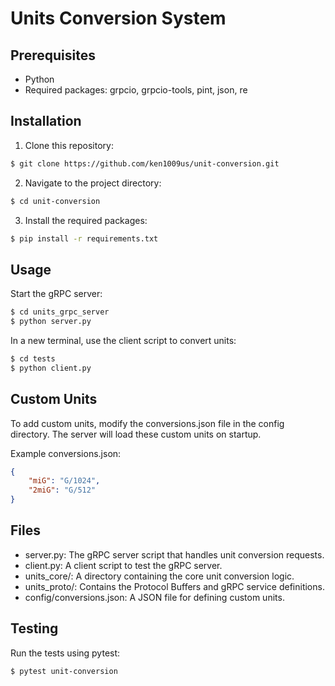 # Units Conversion System

## Prerequisites
- Python
- Required packages: grpcio, grpcio-tools, pint, json, re

## Installation

1. Clone this repository:
```bash
$ git clone https://github.com/ken1009us/unit-conversion.git
```

2. Navigate to the project directory:

```bash
$ cd unit-conversion
```

3. Install the required packages:
```bash
$ pip install -r requirements.txt
```

## Usage

Start the gRPC server:

```bash
$ cd units_grpc_server
$ python server.py
```

In a new terminal, use the client script to convert units:

```bash
$ cd tests
$ python client.py
```

## Custom Units

To add custom units, modify the conversions.json file in the config directory. The server will load these custom units on startup.

Example conversions.json:

```json
{
    "miG": "G/1024",
    "2miG": "G/512"
}
```

## Files

- server.py: The gRPC server script that handles unit conversion requests.
- client.py: A client script to test the gRPC server.
- units_core/: A directory containing the core unit conversion logic.
- units_proto/: Contains the Protocol Buffers and gRPC service definitions.
- config/conversions.json: A JSON file for defining custom units.

## Testing

Run the tests using pytest:

```bash
$ pytest unit-conversion
```
